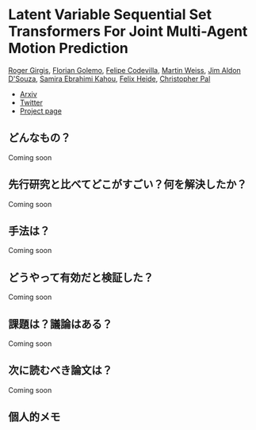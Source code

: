 # Latent Variable Sequential Set Transformers For Joint Multi-Agent Motion Prediction

[Roger Girgis](https://arxiv.org/search/cs?searchtype=author&query=Girgis%2C+R), [Florian Golemo](https://arxiv.org/search/cs?searchtype=author&query=Golemo%2C+F), [Felipe Codevilla](https://arxiv.org/search/cs?searchtype=author&query=Codevilla%2C+F), [Martin Weiss](https://arxiv.org/search/cs?searchtype=author&query=Weiss%2C+M), [Jim Aldon D'Souza](https://arxiv.org/search/cs?searchtype=author&query=D'Souza%2C+J+A), [Samira Ebrahimi Kahou](https://arxiv.org/search/cs?searchtype=author&query=Kahou%2C+S+E), [Felix Heide](https://arxiv.org/search/cs?searchtype=author&query=Heide%2C+F), [Christopher Pal](https://arxiv.org/search/cs?searchtype=author&query=Pal%2C+C)

* [Arxiv](https://arxiv.org/abs/2104.00563)
* [Twitter](https://twitter.com/rogg1111/status/1506679792229396485)
* [Project page](https://fgolemo.github.io/autobots/)

## どんなもの？

Coming soon

## 先行研究と比べてどこがすごい？何を解決したか？

Coming soon

## 手法は？

Coming soon

## どうやって有効だと検証した？

Coming soon

## 課題は？議論はある？

Coming soon

## 次に読むべき論文は？

Coming soon

## 個人的メモ


